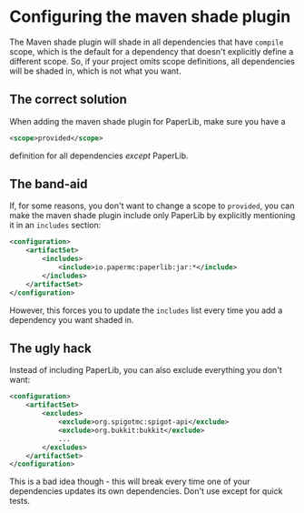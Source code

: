 # Configuring the maven shade plugin

The Maven shade plugin will shade in all dependencies that have `compile` scope, which is the default for a dependency that doesn't explicitly define a
different scope. So, if your project omits scope definitions, all dependencies will be shaded in, which is not what you want.

## The correct solution

When adding the maven shade plugin for PaperLib, make sure you have a 
```xml
<scope>provided</scope>
```
definition for all dependencies *except* PaperLib.

## The band-aid

If, for some reasons, you don't want to change a scope to `provided`, you can make the maven shade plugin include only PaperLib by explicitly mentioning
it in an `includes` section:

```xml
<configuration>
    <artifactSet>
        <includes>
            <include>io.papermc:paperlib:jar:*</include>
        </includes>
    </artifactSet>
</configuration>
```

However, this forces you to update the `includes` list every time you add a dependency you want shaded in.

## The ugly hack

Instead of including PaperLib, you can also exclude everything you don't want:

```xml
<configuration>
    <artifactSet>
        <excludes>
            <exclude>org.spigotmc:spigot-api</exclude>
            <exclude>org.bukkit:bukkit</exclude>
            ...
        </excludes>
    </artifactSet>                    
</configuration>
```

This is a bad idea though - this will break every time one of your dependencies updates its own dependencies. Don't use except for quick tests.
